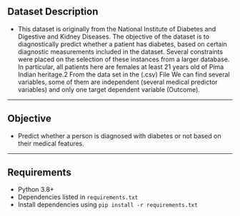 ## Dataset Description
- This dataset is originally from the National Institute of Diabetes and Digestive and Kidney
Diseases. The objective of the dataset is to diagnostically predict whether a patient has diabetes,
based on certain diagnostic measurements included in the dataset. Several constraints were placed
on the selection of these instances from a larger database. In particular, all patients here are females
at least 21 years old of Pima Indian heritage.2
From the data set in the (.csv) File We can find several variables, some of them are independent
(several medical predictor variables) and only one target dependent variable (Outcome).

---
## Objective
 - Predict whether a person is diagnosed with diabetes or not based on their medical features.

---
## Requirements
 - Python 3.8+
 - Dependencies listed in ```requirements.txt```
 - Install dependencies using ```pip install -r requirements.txt```

   
